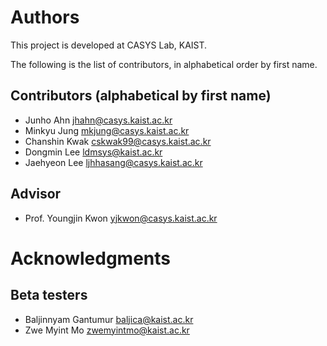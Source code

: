 # Authors

This project is developed at CASYS Lab, KAIST.

The following is the list of contributors, in alphabetical order by first name.

## Contributors (alphabetical by first name)
* Junho Ahn <jhahn@casys.kaist.ac.kr>
* Minkyu Jung <mkjung@casys.kaist.ac.kr>
* Chanshin Kwak <cskwak99@casys.kaist.ac.kr>
* Dongmin Lee <ldmsys@kaist.ac.kr>
* Jaehyeon Lee <ljhhasang@casys.kaist.ac.kr>

## Advisor
- Prof. Youngjin Kwon <yjkwon@casys.kaist.ac.kr>

# Acknowledgments
## Beta testers
- Baljinnyam Gantumur <baljica@kaist.ac.kr>
- Zwe Myint Mo <zwemyintmo@kaist.ac.kr>
